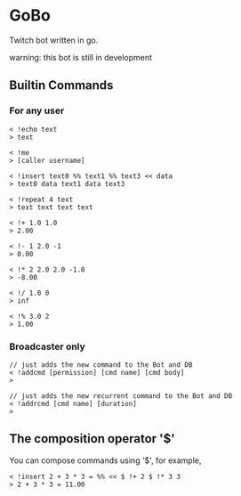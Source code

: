 # GoBo
Twitch bot written in go.

warning: this bot is still in development 

## Builtin Commands
### For any user
``` bach
< !echo text
> text

< !me
> [caller username]

< !insert text0 %% text1 %% text3 << data 
> text0 data text1 data text3

< !repeat 4 text
> text text text text

< !+ 1.0 1.0
> 2.00

< !- 1 2.0 -1
> 0.00

< !* 2 2.0 2.0 -1.0
> -8.00

< !/ 1.0 0
> inf

< !% 3.0 2
> 1.00
```

### Broadcaster only
``` bach
// just adds the new command to the Bot and DB
< !addcmd [permission] [cmd name] [cmd body]
> 

// just adds the new recurrent command to the Bot and DB
< !addrcmd [cmd name] [duration]
>
```

## The composition operator '$'
You can compose commands using '$', for example,
``` bach
< !insert 2 + 3 * 3 = %% << $ !+ 2 $ !* 3 3
> 2 + 3 * 3 = 11.00
```
